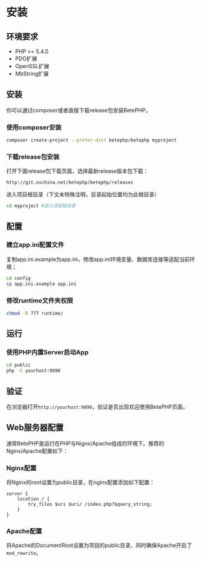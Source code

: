 # 安装

## 环境要求
* PHP >= 5.4.0
* PDO扩展
* OpenSSL扩展
* MbString扩展

## 安装

你可以通过composer或者直接下载release包安装BetePHP。

### 使用composer安装

```bash
composer create-project --prefer-dist betephp/betephp myproject
```

### 下载release包安装
打开下面release包下载页面，选择最新release版本包下载：

```
http://git.oschina.net/betephp/betephp/releases
```

进入项目根目录（下文未特殊注明，目录起始位置均为此根目录）

```bash
cd myproject #进入项目根目录
```

## 配置
### 建立app.ini配置文件
复制app.ini.example为app.ini，修改app.ini环境变量、数据库连接等适配当前环境；

```bash
cd config
cp app.ini.example app.ini
```

### 修改runtime文件夹权限
```bash
chmod -R 777 runtime/
```

## 运行
### 使用PHP内置Server启动App
```bash
cd public
php -S yourhost:9090
```

## 验证
在浏览器打开`http://yourhost:9090`，验证是否出现欢迎使用BetePHP页面。

## Web服务器配置
通常BetePHP是运行在PHP与Nignx/Apache组成的环境下。推荐的Nginx/Apache配置如下：

### Nginx配置
将Nginx的root设置为public目录，在nginx配置添加如下配置：

```
server {
    location / {
        try_files $uri $uri/ /index.php?$query_string;
    }
}
```

### Apache配置
将Apache的DocumentRoot设置为项目的public目录，同时确保Apache开启了```mod_rewrite```。

